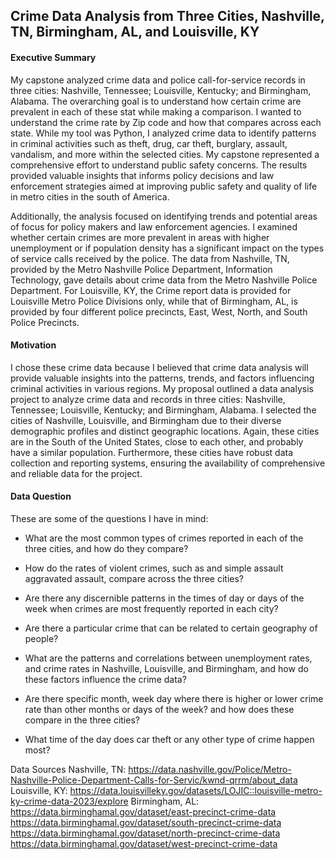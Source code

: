 
## Crime Data Analysis from Three Cities, Nashville, TN, Birmingham, AL, and Louisville, KY
#### Executive Summary
My capstone analyzed crime data and police call-for-service records in three cities: Nashville, Tennessee; Louisville, Kentucky; and Birmingham, Alabama. The overarching goal is to understand how certain crime are prevalent in each of these stat while making a comparison. I wanted to understand the crime rate by Zip code and how that compares across each state. While my tool was Python, I analyzed crime data to identify patterns in criminal activities such as theft, drug, car theft, burglary, assault, vandalism, and more within the selected cities. My capstone represented a comprehensive effort to understand public safety concerns. The results provided valuable insights that informs policy decisions and law enforcement strategies aimed at improving public safety and quality of life in metro cities in the south of America. 

Additionally, the analysis focused on identifying trends and potential areas of focus for policy makers and law enforcement agencies. I examined whether certain crimes are more prevalent in areas with higher unemployment or if population density has a significant impact on the types of service calls received by the police. The data from Nashville, TN, provided by the Metro Nashville Police Department, Information Technology, gave details about crime data from the Metro Nashville Police Department. For Louisville, KY, the Crime report data is provided for Louisville Metro Police Divisions only, while that of Birmingham, AL, is provided by four different police precincts, East, West, North, and South Police Precincts. 

#### Motivation

I chose these crime data because I believed that crime data analysis will provide valuable insights into the patterns, trends, and factors influencing criminal activities in various regions. My proposal outlined a data analysis project to analyze crime data and records in three cities: Nashville, Tennessee; Louisville, Kentucky; and Birmingham, Alabama. I selected the cities of Nashville, Louisville, and Birmingham due to their diverse demographic profiles and distinct geographic locations. Again, these cities are in the South of the United States, close to each other, and probably have a similar population. Furthermore, these cities have robust data collection and reporting systems, ensuring the availability of comprehensive and reliable data for the project. 

#### Data Question
These are some of the questions I have in mind: 

* What are the most common types of crimes reported in each of the three cities, and how do they compare?
* How do the rates of violent crimes, such as and simple assault aggravated assault, compare across the three cities?
* Are there any discernible patterns in the times of day or days of the week when crimes are most frequently reported in each city?
* Are there a particular crime that can be related to certain geography of people?

* What are the patterns and correlations between unemployment rates, and crime rates in Nashville, Louisville, and Birmingham, and how do these factors influence the crime data?
* Are there specific month, week day where there is higher or lower crime rate than other months or days of the week? and how does these compare in the three cities?

* What time of the day does car theft or any other type of crime happen most?


Data Sources
Nashville, TN: https://data.nashville.gov/Police/Metro-Nashville-Police-Department-Calls-for-Servic/kwnd-qrrm/about_data 
Louisville, KY: https://data.louisvilleky.gov/datasets/LOJIC::louisville-metro-ky-crime-data-2023/explore 
Birmingham, AL: https://data.birminghamal.gov/dataset/east-precinct-crime-data
https://data.birminghamal.gov/dataset/south-precinct-crime-data
https://data.birminghamal.gov/dataset/north-precinct-crime-data 
https://data.birminghamal.gov/dataset/west-precinct-crime-data 